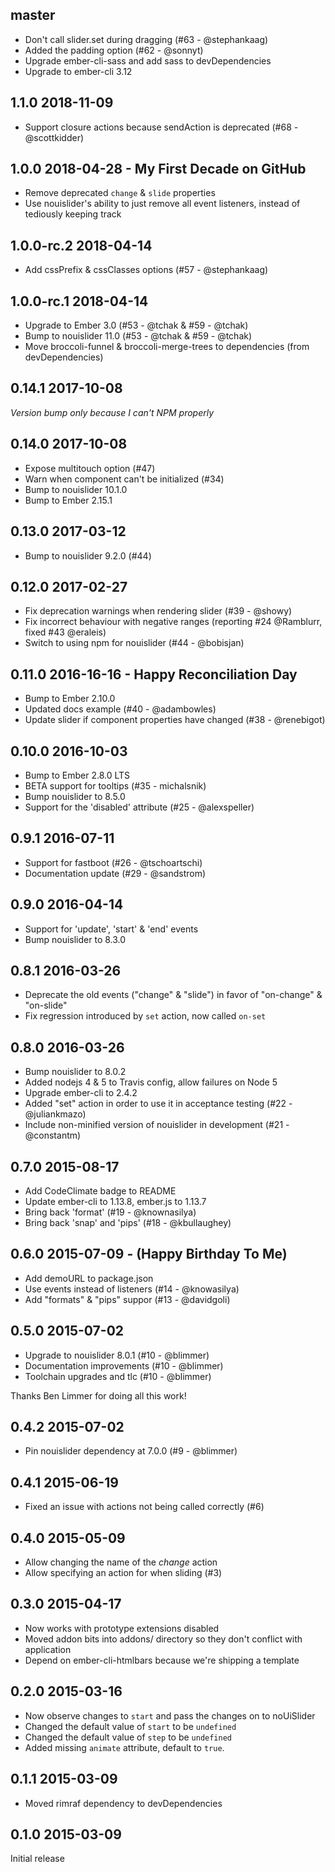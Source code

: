 ## master


* Don't call slider.set during dragging (#63 - @stephankaag)
* Added the padding option (#62 - @sonnyt)
* Upgrade ember-cli-sass and add sass to devDependencies
* Upgrade to ember-cli 3.12

## 1.1.0 2018-11-09

* Support closure actions because sendAction is deprecated (#68 - @scottkidder)

## 1.0.0 2018-04-28 - My First Decade on GitHub

* Remove deprecated `change` & `slide` properties
* Use nouislider's ability to just remove all event listeners, instead of tediously keeping track

## 1.0.0-rc.2 2018-04-14

* Add cssPrefix & cssClasses options (#57 - @stephankaag)

## 1.0.0-rc.1 2018-04-14

* Upgrade to Ember 3.0 (#53 - @tchak & #59 - @tchak)
* Bump to nouislider 11.0 (#53 - @tchak & #59 - @tchak)
* Move broccoli-funnel & broccoli-merge-trees to dependencies (from devDependencies)

## 0.14.1 2017-10-08

_Version bump only because I can't NPM properly_

## 0.14.0 2017-10-08

* Expose multitouch option (#47)
* Warn when component can't be initialized (#34)
* Bump to nouislider 10.1.0
* Bump to Ember 2.15.1


## 0.13.0 2017-03-12

* Bump to nouislider 9.2.0 (#44)

## 0.12.0 2017-02-27

* Fix deprecation warnings when rendering slider (#39 - @showy)
* Fix incorrect behaviour with negative ranges (reporting #24 @Ramblurr, fixed #43 @eraleis)
* Switch to using npm for nouislider (#44 - @bobisjan)

## 0.11.0 2016-16-16 - Happy Reconciliation Day

* Bump to Ember 2.10.0
* Updated docs example (#40 - @adambowles)
* Update slider if component properties have changed (#38 - @renebigot)

## 0.10.0 2016-10-03

* Bump to Ember 2.8.0 LTS
* BETA support for tooltips (#35 - michalsnik)
* Bump nouislider to 8.5.0
* Support for the 'disabled' attribute (#25 - @alexspeller)

## 0.9.1 2016-07-11

* Support for fastboot (#26 - @tschoartschi)
* Documentation update (#29 - @sandstrom)

## 0.9.0 2016-04-14

* Support for 'update', 'start' & 'end' events
* Bump nouislider to 8.3.0

## 0.8.1 2016-03-26

* Deprecate the old events ("change" & "slide") in favor of "on-change" & "on-slide"
* Fix regression introduced by `set` action, now called `on-set`

## 0.8.0 2016-03-26

* Bump nouislider to 8.0.2
* Added nodejs 4 & 5 to Travis config, allow failures on Node 5
* Upgrade ember-cli to 2.4.2
* Added "set" action in order to use it in acceptance testing (#22 - @juliankmazo)
* Include non-minified version of nouislider in development (#21 - @constantm)

## 0.7.0 2015-08-17

* Add CodeClimate badge to README
* Update ember-cli to 1.13.8, ember.js to 1.13.7
* Bring back 'format' (#19 - @knownasilya)
* Bring back 'snap' and 'pips' (#18 - @kbullaughey)

## 0.6.0 2015-07-09 - (Happy Birthday To Me)

* Add demoURL to package.json
* Use events instead of listeners (#14 - @knowasilya)
* Add "formats" & "pips" suppor (#13 - @davidgoli)

## 0.5.0 2015-07-02

* Upgrade to nouislider 8.0.1 (#10 - @blimmer)
* Documentation improvements (#10 - @blimmer)
* Toolchain upgrades and tlc (#10 - @blimmer)

Thanks Ben Limmer for doing all this work!

## 0.4.2 2015-07-02

* Pin nouislider dependency at 7.0.0 (#9 - @blimmer)

## 0.4.1 2015-06-19

* Fixed an issue with actions not being called correctly (#6)

## 0.4.0 2015-05-09

* Allow changing the name of the _change_ action
* Allow specifying an action for when sliding (#3)

## 0.3.0 2015-04-17

* Now works with prototype extensions disabled
* Moved addon bits into addons/ directory so they don't conflict with application
* Depend on ember-cli-htmlbars because we're shipping a template

## 0.2.0 2015-03-16

* Now observe changes to `start` and pass the changes on to noUiSlider
* Changed the default value of `start` to be `undefined`
* Changed the default value of `step` to be `undefined`
* Added missing `animate` attribute, default to `true`.

## 0.1.1 2015-03-09

* Moved rimraf dependency to devDependencies

## 0.1.0 2015-03-09

Initial release
